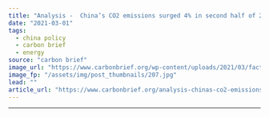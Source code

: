 ```yaml
---
title: "Analysis -  China’s CO2 emissions surged 4% in second half of 2020"
date: "2021-03-01"
tags: 
  - china policy
  - carbon brief
  - energy
source: "carbon brief"
image_url: "https://www.carbonbrief.org/wp-content/uploads/2021/03/factory-workers-in-tongcheng-city-china-2EM1ADR-107x71.jpg"
image_fp: "/assets/img/post_thumbnails/207.jpg"
lead: ""
article_url: "https://www.carbonbrief.org/analysis-chinas-co2-emissions-surged-4-in-second-half-of-2020"
---
```


---
